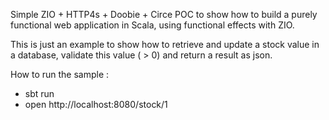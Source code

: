 Simple ZIO + HTTP4s + Doobie + Circe POC to show how to build a purely functional web application in Scala, using functional effects with ZIO.

This is just an example to show how to retrieve and update a stock value in a database, validate this value ( > 0) and return a result as json.

How to run the sample : 

 * sbt run
 * open http://localhost:8080/stock/1

